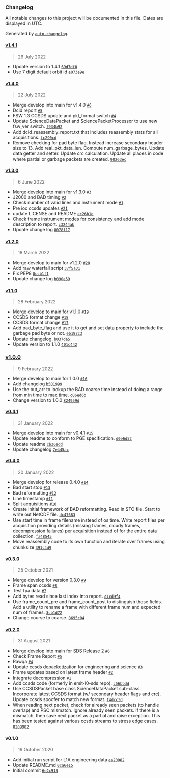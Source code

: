 ### Changelog

All notable changes to this project will be documented in this file. Dates are displayed in UTC.

Generated by [`auto-changelog`](https://github.com/CookPete/auto-changelog).

#### [v1.4.1](https://github.com/emit-sds/emit-sds-l1a/compare/v1.4.0...v1.4.1)

> 26 July 2022

- Update version to 1.4.1 [`69d7df0`](https://github.com/emit-sds/emit-sds-l1a/commit/69d7df0bb6b9695a0ee11dd0b8ff94738f3ef6b3)
- Use 7 digit default orbit id [`e073e9e`](https://github.com/emit-sds/emit-sds-l1a/commit/e073e9e3e50428477797de4533e017b2d03cd5a4)

#### [v1.4.0](https://github.com/emit-sds/emit-sds-l1a/compare/v1.3.0...v1.4.0)

> 22 July 2022

- Merge develop into main for v1.4.0 [`#6`](https://github.com/emit-sds/emit-sds-l1a/pull/6)
- Dcid report [`#5`](https://github.com/emit-sds/emit-sds-l1a/pull/5)
- FSW 1.3 CCSDS update and pkt_format switch [`#4`](https://github.com/emit-sds/emit-sds-l1a/pull/4)
- Update ScienceDataPacket and SciencePacketProcessor to use new fsw_ver switch. [`f934b92`](https://github.com/emit-sds/emit-sds-l1a/commit/f934b925858892415d98d5d81bd7f0ea3faa06f1)
- Add dcid_reassembly_report.txt that includes reassembly stats for all acquisitions. [`fc290cd`](https://github.com/emit-sds/emit-sds-l1a/commit/fc290cd720e3762984f4c338898598950f4ece7c)
- Remove checking for pad byte flag. Instead increase secondary header size to 13. Add real_pkt_data_len. Compute num_garbage_bytes. Update data getter and setter. Update crc calculation. Update all places in code where partial or garbage packets are created. [`90263ec`](https://github.com/emit-sds/emit-sds-l1a/commit/90263eca8e457d7a79a57cf39f4de7d49f0aa544)

#### [v1.3.0](https://github.com/emit-sds/emit-sds-l1a/compare/v1.2.0...v1.3.0)

> 6 June 2022

- Merge develop into main for v1.3.0 [`#3`](https://github.com/emit-sds/emit-sds-l1a/pull/3)
- J2000 and BAD timing [`#2`](https://github.com/emit-sds/emit-sds-l1a/pull/2)
- Check number of valid lines and instrument mode [`#1`](https://github.com/emit-sds/emit-sds-l1a/pull/1)
- Pre ioc ccsds updates [`#21`](https://github.com/emit-sds/emit-sds-l1a/pull/21)
- update LICENSE and README [`ec26b1e`](https://github.com/emit-sds/emit-sds-l1a/commit/ec26b1ecb48d0601bab1803671cca1deb8a1896f)
- Check frame instrument modes for consistency and add mode description to report. [`c3244ab`](https://github.com/emit-sds/emit-sds-l1a/commit/c3244ab2132e8786ef162cfd65a7c8581a26e3a9)
- Update change log [`8078f17`](https://github.com/emit-sds/emit-sds-l1a/commit/8078f177a39a61b265e7611fe530f5afaaaabd18)

#### [v1.2.0](https://github.com/emit-sds/emit-sds-l1a/compare/v1.1.0...v1.2.0)

> 18 March 2022

- Merge develop to main for v1.2.0 [`#20`](https://github.com/emit-sds/emit-sds-l1a/pull/20)
- Add raw waterfall script [`37f5a31`](https://github.com/emit-sds/emit-sds-l1a/commit/37f5a314e622432c0413d84caa0c0fd9183f6cc9)
- Fix PEP8 [`0ccb1f1`](https://github.com/emit-sds/emit-sds-l1a/commit/0ccb1f1cd9170e560227d7f59302f5640dd1d305)
- Update change log [`b090e59`](https://github.com/emit-sds/emit-sds-l1a/commit/b090e597495bf3d1e5a360a8eaca2d4253ffb7b2)

#### [v1.1.0](https://github.com/emit-sds/emit-sds-l1a/compare/v1.0.0...v1.1.0)

> 28 February 2022

- Merge develop to main for v1.1.0 [`#19`](https://github.com/emit-sds/emit-sds-l1a/pull/19)
- CCSDS format change [`#18`](https://github.com/emit-sds/emit-sds-l1a/pull/18)
- CCSDS format change [`#17`](https://github.com/emit-sds/emit-sds-l1a/pull/17)
- Add pad_byte_flag and use it to get and set data property to include the garbage pad byte or not. [`eb182c3`](https://github.com/emit-sds/emit-sds-l1a/commit/eb182c36b5f34c70586799cee9d6e9327f67ddcb)
- Update changelog. [`b037da5`](https://github.com/emit-sds/emit-sds-l1a/commit/b037da57e32452c67848adf196b5181e9ee6d236)
- Update version to 1.1.0 [`401c442`](https://github.com/emit-sds/emit-sds-l1a/commit/401c4420350206989053e70fc876d693ae458d42)

### [v1.0.0](https://github.com/emit-sds/emit-sds-l1a/compare/v0.4.1...v1.0.0)

> 9 February 2022

- Merge develop to main for 1.0.0 [`#16`](https://github.com/emit-sds/emit-sds-l1a/pull/16)
- Add changelog [`b501999`](https://github.com/emit-sds/emit-sds-l1a/commit/b5019998362a6b8cba141073c29e8221544cc8c0)
- Use the out_arr to lookup the BAD coarse time instead of doing a range from min time to max time. [`c06ed6b`](https://github.com/emit-sds/emit-sds-l1a/commit/c06ed6bbeac405fc788053e2281d4f6f4f788a14)
- Change version to 1.0.0 [`824959d`](https://github.com/emit-sds/emit-sds-l1a/commit/824959d6dfd11bcb9f1c139701f32e800d39bb06)

#### [v0.4.1](https://github.com/emit-sds/emit-sds-l1a/compare/v0.4.0...v0.4.1)

> 31 January 2022

- Merge develop into main for v0.4.1 [`#15`](https://github.com/emit-sds/emit-sds-l1a/pull/15)
- Update readme to conform to PGE specification. [`d0e6d52`](https://github.com/emit-sds/emit-sds-l1a/commit/d0e6d5232626f91213223631974c1248bf65dd5b)
- Update readme [`cb36edd`](https://github.com/emit-sds/emit-sds-l1a/commit/cb36edd188d7e399352cb6fb73d0f23694ebebeb)
- Update changelog [`7e445ac`](https://github.com/emit-sds/emit-sds-l1a/commit/7e445ac4c5d27d52af2e6190fee7e61761dd6863)

#### [v0.4.0](https://github.com/emit-sds/emit-sds-l1a/compare/v0.3.0...v0.4.0)

> 20 January 2022

- Merge develop for release 0.4.0 [`#14`](https://github.com/emit-sds/emit-sds-l1a/pull/14)
- Bad start stop [`#13`](https://github.com/emit-sds/emit-sds-l1a/pull/13)
- Bad reformatting [`#12`](https://github.com/emit-sds/emit-sds-l1a/pull/12)
- Line timestamp  [`#11`](https://github.com/emit-sds/emit-sds-l1a/pull/11)
- Split acquisitions [`#10`](https://github.com/emit-sds/emit-sds-l1a/pull/10)
- Create initial framework of BAD reformatting. Read in STO file. Start to write out NetCDF file. [`dc47683`](https://github.com/emit-sds/emit-sds-l1a/commit/dc47683868950c6290e98aa55dd30086f4d0ea91)
- Use start time in frame filename instead of os time. Write report files per acquisition providing details (missing frames, cloudy frames, decompression failures) per acquisition instead of for the entire data collection. [`fa48545`](https://github.com/emit-sds/emit-sds-l1a/commit/fa48545c17f0cad8a2ce083cbb0da4e89524c1a0)
- Move reassembly code to its own function and iterate over frames using chunksize [`391c4d9`](https://github.com/emit-sds/emit-sds-l1a/commit/391c4d9d02279eb9fb92785933b4e5c6303acfc4)

#### [v0.3.0](https://github.com/emit-sds/emit-sds-l1a/compare/v0.2.0...v0.3.0)

> 25 October 2021

- Merge develop for version 0.3.0 [`#9`](https://github.com/emit-sds/emit-sds-l1a/pull/9)
- Frame span ccsds [`#8`](https://github.com/emit-sds/emit-sds-l1a/pull/8)
- Test fpa data [`#7`](https://github.com/emit-sds/emit-sds-l1a/pull/7)
- Add bytes read since last index into report. [`d1cd9f4`](https://github.com/emit-sds/emit-sds-l1a/commit/d1cd9f42b76e95d3b09b29ed8cd22254bc07269b)
- Use frame_count_pre and frame_count_post to distinguish those fields. Add a utility to rename a frame with different frame num and expected num of frames. [`3cb1d72`](https://github.com/emit-sds/emit-sds-l1a/commit/3cb1d727fffd25bea8b496f058ebdbf5d7393cac)
- Change course to coarse. [`8695c04`](https://github.com/emit-sds/emit-sds-l1a/commit/8695c04f22962bb53c296a46317c9dd6e60e8709)

#### [v0.2.0](https://github.com/emit-sds/emit-sds-l1a/compare/v0.1.0...v0.2.0)

> 31 August 2021

- Merge develop into main for SDS Release 2 [`#6`](https://github.com/emit-sds/emit-sds-l1a/pull/6)
- Check Frame Report [`#5`](https://github.com/emit-sds/emit-sds-l1a/pull/5)
- Rawqa [`#4`](https://github.com/emit-sds/emit-sds-l1a/pull/4)
- Update ccsds depacketization for engineering and science [`#3`](https://github.com/emit-sds/emit-sds-l1a/pull/3)
- Frame updates based on latest frame header [`#2`](https://github.com/emit-sds/emit-sds-l1a/pull/2)
- Integrate decompression [`#1`](https://github.com/emit-sds/emit-sds-l1a/pull/1)
- Add ccsds code (formerly in emit-l0-sds repo). [`c56bbdd`](https://github.com/emit-sds/emit-sds-l1a/commit/c56bbdd064aa3309a0b9efb6b9c837bf65af5403)
- Use CCSDSPacket base class ScienceDataPacket sub-class. Incorporate latest CCSDS format (w/ secondary header flags and crc). Update ccsds spoofer to match new format. [`f4dcc3d`](https://github.com/emit-sds/emit-sds-l1a/commit/f4dcc3d378ec86939d0aab845113ad0e956bafb2)
- When reading next packet, check for already seen packets (to handle overlap) and PSC mismatch. Ignore already seen packets. If there is a mismatch, then save next packet as a partial and raise exception. This has been tested against various ccsds streams to stress edge cases. [`8209902`](https://github.com/emit-sds/emit-sds-l1a/commit/820990223befd4d098aefc3af58ebaac0fa1ef3f)

#### v0.1.0

> 19 October 2020

- Add initial run script for L1A engineering data [`ea20082`](https://github.com/emit-sds/emit-sds-l1a/commit/ea20082a93a4d7f2086232c009225ca79a8081e2)
- Update README.md [`0ca6e15`](https://github.com/emit-sds/emit-sds-l1a/commit/0ca6e15a94bf8f4f7e9f823bb3829fe0b12f066d)
- Initial commit [`6e2c913`](https://github.com/emit-sds/emit-sds-l1a/commit/6e2c913b2dd184a3986fb10702cf3e706776b782)
